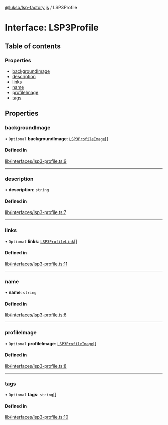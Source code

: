 [@lukso/lsp-factory.js](../README.md) / LSP3Profile

# Interface: LSP3Profile

## Table of contents

### Properties

- [backgroundImage](LSP3Profile.md#backgroundimage)
- [description](LSP3Profile.md#description)
- [links](LSP3Profile.md#links)
- [name](LSP3Profile.md#name)
- [profileImage](LSP3Profile.md#profileimage)
- [tags](LSP3Profile.md#tags)

## Properties

### backgroundImage

• `Optional` **backgroundImage**: [`LSP3ProfileImage`](LSP3ProfileImage.md)[]

#### Defined in

[lib/interfaces/lsp3-profile.ts:9](https://github.com/lukso-network/tools-lsp-factory/blob/eccea2c/src/lib/interfaces/lsp3-profile.ts#L9)

___

### description

• **description**: `string`

#### Defined in

[lib/interfaces/lsp3-profile.ts:7](https://github.com/lukso-network/tools-lsp-factory/blob/eccea2c/src/lib/interfaces/lsp3-profile.ts#L7)

___

### links

• `Optional` **links**: [`LSP3ProfileLink`](LSP3ProfileLink.md)[]

#### Defined in

[lib/interfaces/lsp3-profile.ts:11](https://github.com/lukso-network/tools-lsp-factory/blob/eccea2c/src/lib/interfaces/lsp3-profile.ts#L11)

___

### name

• **name**: `string`

#### Defined in

[lib/interfaces/lsp3-profile.ts:6](https://github.com/lukso-network/tools-lsp-factory/blob/eccea2c/src/lib/interfaces/lsp3-profile.ts#L6)

___

### profileImage

• `Optional` **profileImage**: [`LSP3ProfileImage`](LSP3ProfileImage.md)[]

#### Defined in

[lib/interfaces/lsp3-profile.ts:8](https://github.com/lukso-network/tools-lsp-factory/blob/eccea2c/src/lib/interfaces/lsp3-profile.ts#L8)

___

### tags

• `Optional` **tags**: `string`[]

#### Defined in

[lib/interfaces/lsp3-profile.ts:10](https://github.com/lukso-network/tools-lsp-factory/blob/eccea2c/src/lib/interfaces/lsp3-profile.ts#L10)
